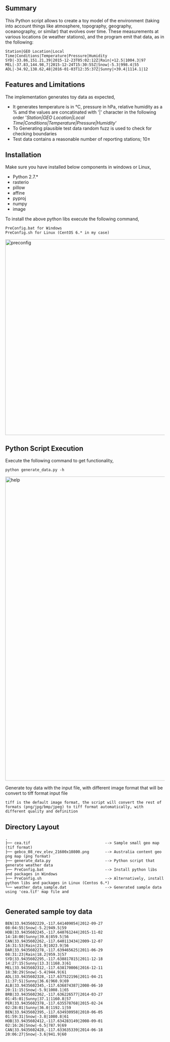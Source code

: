## Summary

This Python script allows to create a toy model of the environment (taking into account things like atmosphere, topography, geography,
oceanography, or similar) that evolves over time. These measurements at various locations (ie weather
stations), and the program emit that data, as in the following:

```
Station|GEO Location|Local Time|Conditions|Temperature|Pressure|Humidity
SYD|-33.86,151.21,39|2015-12-23T05:02:12Z|Rain|+12.5|1004.3|97
MEL|-37.83,144.98,7|2015-12-24T15:30:55Z|Snow|-5.3|998.4|55
ADL|-34.92,138.62,48|2016-01-03T12:35:37Z|Sunny|+39.4|1114.1|12
```

## Features and Limitations

The implementation generates toy data as expected,

- It generates temperature is in °C, pressure in hPa, relative humidity as a % amd the values are concatinated with '|' character in the following order '_Station|GEO Location|Local Time|Conditions|Temperature|Pressure|Humidity_'
- To Generating plausible test data random fuzz is used to check for checking boundaries
- Test data contains a reasonable number of reporting stations; 10±


## Installation

Make sure you have installed below components in windows or Linux,

- Python 2.7.*
- rasterio
- pillow
- affine
- pyproj
- numpy
- image

To install the above python libs execute the following command,

```
PreConfig.bat for Windows
PreConfig.sh for Linux (CentOS 6.* in my case) 
```

<img width="618" alt="preconfig" src="https://user-images.githubusercontent.com/15225328/33140386-f197e740-d003-11e7-9739-541ffbf7c846.png">


## Python Script Execution

Execute the following command to get functionality,

```
python generate_data.py -h
```

<img width="960" alt="help" src="https://user-images.githubusercontent.com/15225328/33140367-e1ce2db0-d003-11e7-86d2-d8ff8cc530a5.png">

Generate toy data with the input file, with different image format that will be convert to tiff format input file

```
tiff is the default image format, the script will convert the rest of formats (png/jpg/bmp/jpeg) to tiff format automatically, with different quality and definition
```

## Directory Layout

```
.
├── cea.tif                                 --> Sample small geo map (tif format)
├── gebco_08_rev_elev_21600x10800.png       --> Australia content geo png map (png format)
├── generate_data.py                        --> Python script that generate weather data
├── PreConfig.bat                           --> Install python libs and packages in Windows
├── PreConfig.sh                            --> Alternatively, install python libs and packages in Linux (Centos 6.*)
└── weather_data_sample.dat                 --> Generated sample data using 'cea.tif' map file and
                                                
```

## Generated sample toy data

```
BEN|33.9435602229,-117.641409054|2012-09-27 08:04:55|Snow|-5.2|949.5|59
HOB|33.9435602245,-117.640761244|2015-11-02 14:18:00|Sunny|39.6|859.5|56
CAN|33.9435602262,-117.640113434|2009-12-07 16:31:53|Rain|21.9|1023.9|56
DAR|33.9435602278,-117.639465625|2011-06-29 08:31:23|Rain|18.2|959.3|57
SYD|33.9435602295,-117.638817815|2011-12-18 14:27:15|Sunny|13.3|1168.3|61
MEL|33.9435602312,-117.638170006|2016-12-11 18:38:29|Snow|-5.4|944.9|61
ADL|33.9435602328,-117.637522196|2011-04-21 11:37:51|Sunny|36.6|960.9|69
ALB|33.9435602345,-117.636874387|2008-06-10 20:11:15|Snow|-5.9|1008.1|65
BRB|33.9435602362,-117.636226577|2014-03-27 01:45:01|Sunny|37.1|1160.8|57
PER|33.9435602378,-117.635578768|2015-02-24 02:28:01|Sunny|36.0|1192.1|59
BEN|33.9435602395,-117.634930958|2010-06-05 01:59:31|Snow|-3.8|1080.8|61
HOB|33.9435602412,-117.634283149|2008-09-01 02:16:26|Snow|-6.5|787.9|69
CAN|33.9435602428,-117.633635339|2014-06-18 20:06:27|Snow|-3.6|941.9|60
```
